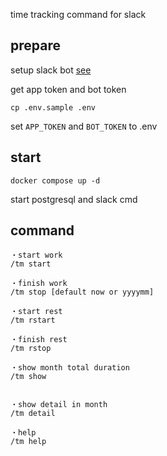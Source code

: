 
time tracking command for slack

## prepare

setup slack bot [see](https://slack.com/intl/ja-jp/help/articles/115005265703-%E3%83%AF%E3%83%BC%E3%82%AF%E3%82%B9%E3%83%9A%E3%83%BC%E3%82%B9%E3%81%A7%E5%88%A9%E7%94%A8%E3%81%99%E3%82%8B%E3%83%9C%E3%83%83%E3%83%88%E3%81%AE%E4%BD%9C%E6%88%90)

get app token and bot token

```
cp .env.sample .env
```
set `APP_TOKEN` and `BOT_TOKEN` to .env

## start

```
docker compose up -d
```

 start postgresql and slack cmd

## command

```
・start work
/tm start

・finish work
/tm stop [default now or yyyymm]

・start rest
/tm rstart 

・finish rest
/tm rstop 

・show month total duration
/tm show 


・show detail in month
/tm detail

・help
/tm help
```

